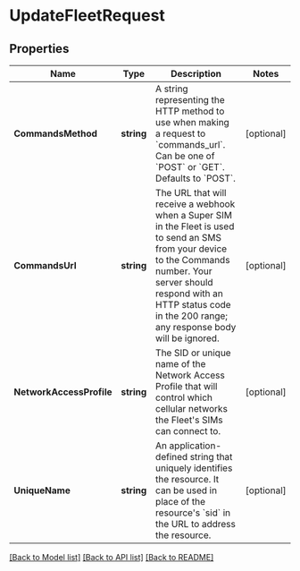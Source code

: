 # UpdateFleetRequest

## Properties

Name | Type | Description | Notes
------------ | ------------- | ------------- | -------------
**CommandsMethod** | **string** | A string representing the HTTP method to use when making a request to &#x60;commands_url&#x60;. Can be one of &#x60;POST&#x60; or &#x60;GET&#x60;. Defaults to &#x60;POST&#x60;. | [optional] 
**CommandsUrl** | **string** | The URL that will receive a webhook when a Super SIM in the Fleet is used to send an SMS from your device to the Commands number. Your server should respond with an HTTP status code in the 200 range; any response body will be ignored. | [optional] 
**NetworkAccessProfile** | **string** | The SID or unique name of the Network Access Profile that will control which cellular networks the Fleet&#39;s SIMs can connect to. | [optional] 
**UniqueName** | **string** | An application-defined string that uniquely identifies the resource. It can be used in place of the resource&#39;s &#x60;sid&#x60; in the URL to address the resource. | [optional] 

[[Back to Model list]](../README.md#documentation-for-models) [[Back to API list]](../README.md#documentation-for-api-endpoints) [[Back to README]](../README.md)


